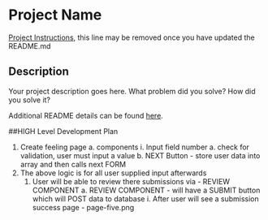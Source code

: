 # Project Name

[Project Instructions](./INSTRUCTIONS.md), this line may be removed once you have updated the README.md

## Description

Your project description goes here. What problem did you solve? How did you solve it?

Additional README details can be found [here](https://github.com/PrimeAcademy/readme-template/blob/master/README.md).


##HIGH Level Development Plan

1. Create feeling page
    a. components
        i. Input field number
            a. check for validation, user must input a value
            b. NEXT Button - store user data into array and then calls next FORM
2. The above logic is for all user supplied input afterwards
    1. User will be able to review there submissions via - REVIEW COMPONENT
        a. REVIEW COMPONENT - will have a SUBMIT button which will POST data to database
            i. After user will see a submission success page - page-five.png

